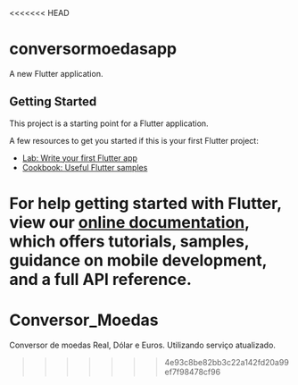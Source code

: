 <<<<<<< HEAD
# conversormoedasapp

A new Flutter application.

## Getting Started

This project is a starting point for a Flutter application.

A few resources to get you started if this is your first Flutter project:

- [Lab: Write your first Flutter app](https://flutter.dev/docs/get-started/codelab)
- [Cookbook: Useful Flutter samples](https://flutter.dev/docs/cookbook)

For help getting started with Flutter, view our
[online documentation](https://flutter.dev/docs), which offers tutorials,
samples, guidance on mobile development, and a full API reference.
=======
# Conversor_Moedas
Conversor de moedas Real, Dólar e Euros. Utilizando serviço atualizado. 
>>>>>>> 4e93c8be82bb3c22a142fd20a99ef7f98478cf96
